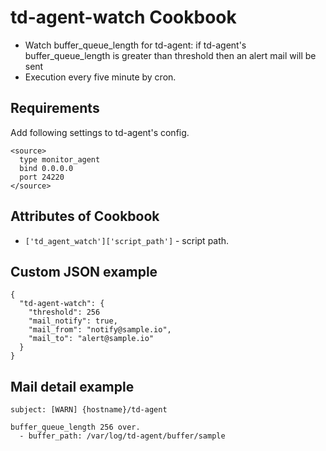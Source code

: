 td-agent-watch Cookbook
=======================
- Watch buffer_queue_length for td-agent: 
  if td-agent's buffer_queue_length is greater than threshold then an alert mail will be sent
- Execution every five minute by cron.

Requirements
---------------
Add following settings to td-agent's config.
```
<source>
  type monitor_agent
  bind 0.0.0.0
  port 24220
</source>
```

Attributes of Cookbook
---------------
* `['td_agent_watch']['script_path']` - script path.

Custom JSON example
---------------
```
{
  "td-agent-watch": {
    "threshold": 256
    "mail_notify": true,
    "mail_from": "notify@sample.io",
    "mail_to": "alert@sample.io"
  }
}
```

Mail detail example
---------------
```
subject: [WARN] {hostname}/td-agent

buffer_queue_length 256 over.
  - buffer_path: /var/log/td-agent/buffer/sample
```
